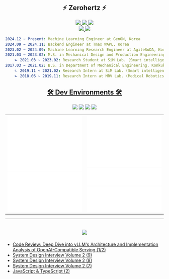 <h2 align="center">
    ⚡ Zerohertz ⚡
</h2>

<p align="center">
    <a href="https://zerohertz.github.io/about/" target="_blank">
        <img src="https://img.shields.io/badge/About Me-800A0A?style=for-the-badge&logo=ReadMe&logoColor=white"/>
    </a>
    <a href="https://scholar.google.com/citations?user=TxiJyc0AAAAJ" target="_blank">
        <img src="https://img.shields.io/badge/Google Scholar-4285F4?style=for-the-badge&logo=googlescholar&logoColor=white"/>
    </a>
    <a href="mailto:ohg3417@gmail.com" target="_blank">
        <img src="https://img.shields.io/badge/Gmail-EA4335?style=for-the-badge&logo=Gmail&logoColor=white"/>
    </a>
    <br/>
    <a href="https://cal.com/zerohertz?redirect=false" target="_blank">
        <img src="https://img.shields.io/badge/Coffee Chat-2F2625?style=flat&logo=buymeacoffee&logoColor=white"/>
    </a>
    <img src="https://img.shields.io/endpoint.svg?url=https://raw.githubusercontent.com/Zerohertz/Zerohertz/refs/heads/main/data/jmy.json"/>
</p>

```yaml
2024.12 ~ Present: Machine Learning Engineer at GenON, Korea
2024.09 ~ 2024.11: Backend Engineer at Tmax WAPL, Korea
2023.02 ~ 2024.09: Machine Learning Research Engineer at AgileSoDA, Korea
2021.03 ~ 2023.02: M.S. in Mechanical Design and Production Engineering, Konkuk University, Korea
    ㄴ 2021.03 ~ 2023.02: Research Student at SiM Lab. (Smart intelligent Manufacturing system Laboratory)
2017.03 ~ 2021.02: B.S. in Department of Mechanical Engineering, Konkuk University, Korea
    ㄴ 2019.11 ~ 2021.02: Research Intern at SiM Lab. (Smart intelligent Manufacturing system Laboratory)
    ㄴ 2018.06 ~ 2019.11: Research Intern at MRV Lab. (Medical Robotics and Virtual Reality Laboratory)
```

<h2 align="center">
    <a href="https://github.com/stars/Zerohertz/lists/00-dev-environments" target="_blank">
        🛠️ Dev Environments 🛠️
    </a>
</h2>

<div align="center">
<a href="https://github.com/Zerohertz/dotfiles/blob/main/macos" target="_blank"><img src="https://img.shields.io/badge/MacOS-000?style=for-the-badge&logo=apple" /></a>
<a href="https://github.com/Zerohertz/dotfiles/blob/main/.config/kitty/kitty.conf" target="_blank"><img src="https://img.shields.io/badge/Kitty-000?style=for-the-badge&logo=gnometerminal" /></a>
<a href="https://github.com/Zerohertz/dotfiles/blob/main/.zshrc" target="_blank"><img src="https://img.shields.io/badge/Zsh-000?style=for-the-badge&logo=zsh" /></a>
<a href="https://github.com/Zerohertz/nvim" target="_blank"><img src="https://img.shields.io/badge/Neovim-000?style=for-the-badge&logo=neovim" /></a>
</div>

<div align="center">
  <table>
    <tr>
      <td width="50%" valign="top">
        <img src="metrics/metrics.base.svg" alt="base" width="100%"/>
        <img src="metrics/metrics.plugin.stars.svg" alt="stars" width="100%"/>
      </td>
      <td width="50%" valign="top">
        <img src="metrics/metrics.plugin.isocalendar.fullyear.svg" alt="isocalendar" width="100%"/>
        <img src="metrics/metrics.plugin.habits.facts.svg" alt="habits" width="100%"/>
        <img src="metrics/metrics.plugin.languages.details.svg" alt="languages" width="100%"/>
        <!-- <img src="metrics/metrics.plugin.notable.indepth.svg" alt="notable" width="100%"/> -->
        <!-- <img src="metrics/metrics.plugin.achievements.compact.svg" alt="achievements" width="100%"/> -->
      </td>
    </tr>
  </table>
</div>

---

<h2 align="center">
    <a href="https://zerohertz.github.io/" target="_blank">
        <img src="https://img.shields.io/badge/Zerohertz's%20Blog-800a0a?style=for-the-badge&logo=github&logoColor=white"/>
    </a>
</h2>

<!-- BLOG-POST-LIST:START -->
- [Code Review: Deep Dive into vLLM&#39;s Architecture and Implementation Analysis of OpenAI-Compatible Serving &lpar;1/2&rpar;](https://zerohertz.github.io/vllm-openai-1/)
- [System Design Interview Volume 2 &lpar;9&rpar;](https://zerohertz.github.io/system-design-interview-volume-2-9/)
- [System Design Interview Volume 2 &lpar;8&rpar;](https://zerohertz.github.io/system-design-interview-volume-2-8/)
- [System Design Interview Volume 2 &lpar;7&rpar;](https://zerohertz.github.io/system-design-interview-volume-2-7/)
- [JavaScript &amp; TypeScript &lpar;2&rpar;](https://zerohertz.github.io/js-ts-2/)
<!-- BLOG-POST-LIST:END -->
